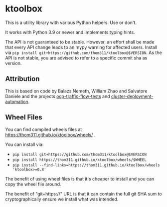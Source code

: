 ktoolbox
========

This is a utility library with various Python helpers. Use or don't.

It works with Python 3.9 or newer and implements typing hints.

The API is not guaranteed to be stable. However, an effort shall be made that
every API change leads to an mypy warning for affected users. Install via `pip
install git+https://github.com/thom311/ktoolbox@$VERSION`. As the API is not
stable, you are advised to refer to a specific commit sha as version.


## Attribution

This is based on code by Balazs Nemeth, William Zhao and Salvatore Daniele and
the projects [ocp-traffic-flow-tests](https://github.com/wizhaoredhat/ocp-traffic-flow-tests) and
[cluster-deployment-automation](https://github.com/bn222/cluster-deployment-automation).


## Wheel Files

You can find compiled wheels files at https://thom311.github.io/ktoolbox/wheels/ .

You can install via:

  - `pip install git+https://github.com/thom311/ktoolbox@$VERSION`
  - `pip install https://thom311.github.io/ktoolbox/wheels/$WHEEL`
  - `pip install --find-links=https://thom311.github.io/ktoolbox/wheels 'ktoolbox>=0.8'`

The benefit of using wheel files is that it's cheaper to install and you can
copy the wheel file around.

The benefit of "git+https://" URL is that it can contain the full git SHA
sum to cryptographically ensure we install what was intended.
